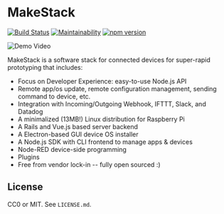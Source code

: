 MakeStack
=========

[![Build Status](https://travis-ci.org/seiyanuta/makestack.svg?branch=master)](https://travis-ci.org/seiyanuta/makestack)
[![Maintainability](https://api.codeclimate.com/v1/badges/16d7d304999e8aa97dd4/maintainability)](https://codeclimate.com/github/seiyanuta/makestack/maintainability)
[![npm version](https://badge.fury.io/js/makestack.svg)](https://badge.fury.io/js/makestack)

![Demo Video](https://makestack.github.io/demo.gif)

MakeStack is a software stack for connected devices for super-rapid prototyping that includes:

- Focus on Developer Experience: easy-to-use Node.js API
- Remote app/os update, remote configuration management, sending command to device, etc.
- Integration with Incoming/Outgoing Webhook, IFTTT, Slack, and Datadog
- A minimalized (13MB!) Linux distribution for Raspberry Pi
- A Rails and Vue.js based server backend
- A Electron-based GUI device OS installer
- A Node.js SDK with CLI frontend to manage apps & devices
- Node-RED device-side programming
- Plugins
- Free from vendor lock-in -- fully open sourced :)

License
-------
CC0 or MIT. See `LICENSE.md`.
